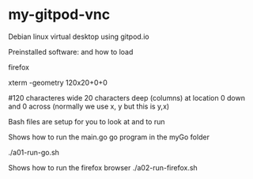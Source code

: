 # my-gitpod-vnc
Debian linux virtual desktop using gitpod.io


Preinstalled software: and how to load

firefox


xterm -geometry 120x20+0+0     

#120 characteres wide   20 characters deep (columns) at location 0 down and 0 across   (normally we use x, y but this is y,x)




Bash files are setup for you to look at and to run


Shows how to run the main.go go program in the myGo folder

./a01-run-go.sh



Shows how to run the firefox browser
./a02-run-firefox.sh
